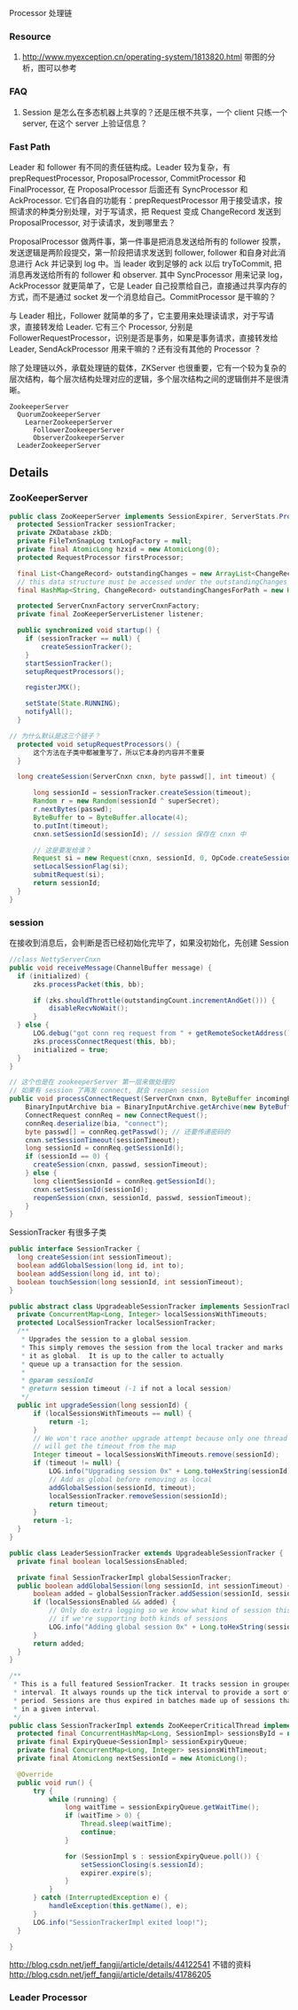 Processor 处理链

### Resource

1. http://www.myexception.cn/operating-system/1813820.html 带图的分析，图可以参考

### FAQ

1. Session 是怎么在多态机器上共享的？还是压根不共享，一个 client 只练一个 server, 在这个 server 上验证信息？


### Fast Path

Leader 和 follower 有不同的责任链构成。Leader 较为复杂，有 prepRequestProcessor, ProposalProcessor, CommitProcessor 和 FinalProcessor, 在 ProposalProcessor 后面还有 SyncProcessor 和 AckProcessor. 它们各自的功能有：prepRequestProcessor 用于接受请求，按照请求的种类分别处理，对于写请求，把 Request 变成 ChangeRecord 发送到 ProposalProcessor, 对于读请求，发到哪里去？

ProposalProcessor 做两件事，第一件事是把消息发送给所有的 follower 投票，发送逻辑是两阶段提交，第一阶段把请求发送到 follower, follower 和自身对此消息进行 Ack 并记录到 log 中。当 leader 收到足够的 ack 以后 tryToCommit, 把消息再发送给所有的 follower 和 observer. 其中 SyncProcessor 用来记录 log，AckProcessor 就更简单了，它是 Leader 自己投票给自己，直接通过共享内存的方式，而不是通过 socket 发一个消息给自己。CommitProcessor 是干嘛的？

与 Leader 相比，Follower 就简单的多了，它主要用来处理读请求，对于写请求，直接转发给 Leader. 它有三个 Processor, 分别是 FollowerRequestProcessor，识别是否是事务，如果是事务请求，直接转发给 Leader, SendAckProcessor 用来干嘛的？还有没有其他的 Processor ？

除了处理链以外，承载处理链的载体，ZKServer 也很重要，它有一个较为复杂的层次结构，每个层次结构处理对应的逻辑，多个层次结构之间的逻辑倒并不是很清晰。

```
ZookeeperServer
  QuorumZookeeperServer
    LearnerZookeeperServer
      FollowerZookeeperServer
      ObserverZookeeperServer
  LeaderZookeeperServer
```

## Details


### ZooKeeperServer

```java
public class ZooKeeperServer implements SessionExpirer, ServerStats.Provider {
  protected SessionTracker sessionTracker;
  private ZKDatabase zkDb;
  private FileTxnSnapLog txnLogFactory = null;
  private final AtomicLong hzxid = new AtomicLong(0);
  protected RequestProcessor firstProcessor;

  final List<ChangeRecord> outstandingChanges = new ArrayList<ChangeRecord>();
  // this data structure must be accessed under the outstandingChanges lock
  final HashMap<String, ChangeRecord> outstandingChangesForPath = new HashMap<String, ChangeRecord>();

  protected ServerCnxnFactory serverCnxnFactory;
  private final ZooKeeperServerListener listener;

  public synchronized void startup() {
    if (sessionTracker == null) {
        createSessionTracker();
    }
    startSessionTracker();
    setupRequestProcessors();

    registerJMX();

    setState(State.RUNNING);
    notifyAll();
  }

// 为什么默认是这三个链子？
  protected void setupRequestProcessors() {
      这个方法在子类中都被重写了，所以它本身的内容并不重要
  }

  long createSession(ServerCnxn cnxn, byte passwd[], int timeout) {

      long sessionId = sessionTracker.createSession(timeout);
      Random r = new Random(sessionId ^ superSecret);
      r.nextBytes(passwd);
      ByteBuffer to = ByteBuffer.allocate(4);
      to.putInt(timeout);
      cnxn.setSessionId(sessionId); // session 保存在 cnxn 中

      // 这是要发给谁？
      Request si = new Request(cnxn, sessionId, 0, OpCode.createSession, to, null);
      setLocalSessionFlag(si);
      submitRequest(si);
      return sessionId;
  }  
}


```

### session

在接收到消息后，会判断是否已经初始化完毕了，如果没初始化，先创建 Session

```java
//class NettyServerCnxn
public void receiveMessage(ChannelBuffer message) {
  if (initialized) {
      zks.processPacket(this, bb);

      if (zks.shouldThrottle(outstandingCount.incrementAndGet())) {
          disableRecvNoWait();
      }
  } else {
      LOG.debug("got conn req request from " + getRemoteSocketAddress());
      zks.processConnectRequest(this, bb);
      initialized = true;
  }
}

// 这个也是在 zookeeperServer 第一层来做处理的
// 如果有 session 了再发 connect, 就会 reopen session
public void processConnectRequest(ServerCnxn cnxn, ByteBuffer incomingBuffer) throws IOException {
    BinaryInputArchive bia = BinaryInputArchive.getArchive(new ByteBufferInputStream(incomingBuffer));
    ConnectRequest connReq = new ConnectRequest();
    connReq.deserialize(bia, "connect");
    byte passwd[] = connReq.getPasswd(); // 还要传递密码的
    cnxn.setSessionTimeout(sessionTimeout);
    long sessionId = connReq.getSessionId();
    if (sessionId == 0) {
      createSession(cnxn, passwd, sessionTimeout);
    } else {
      long clientSessionId = connReq.getSessionId();
      cnxn.setSessionId(sessionId);
      reopenSession(cnxn, sessionId, passwd, sessionTimeout);
    }    
}
```


SessionTracker 有很多子类

```java
public interface SessionTracker {
  long createSession(int sessionTimeout);
  boolean addGlobalSession(long id, int to);
  boolean addSession(long id, int to);
  boolean touchSession(long sessionId, int sessionTimeout);
}

public abstract class UpgradeableSessionTracker implements SessionTracker {
  private ConcurrentMap<Long, Integer> localSessionsWithTimeouts;
  protected LocalSessionTracker localSessionTracker;
  /**
   * Upgrades the session to a global session.
   * This simply removes the session from the local tracker and marks
   * it as global.  It is up to the caller to actually
   * queue up a transaction for the session.
   *
   * @param sessionId
   * @return session timeout (-1 if not a local session)
   */
  public int upgradeSession(long sessionId) {
      if (localSessionsWithTimeouts == null) {
          return -1;
      }
      // We won't race another upgrade attempt because only one thread
      // will get the timeout from the map
      Integer timeout = localSessionsWithTimeouts.remove(sessionId);
      if (timeout != null) {
          LOG.info("Upgrading session 0x" + Long.toHexString(sessionId));
          // Add as global before removing as local
          addGlobalSession(sessionId, timeout);
          localSessionTracker.removeSession(sessionId);
          return timeout;
      }
      return -1;
  }
}

public class LeaderSessionTracker extends UpgradeableSessionTracker {
  private final boolean localSessionsEnabled;

  private final SessionTrackerImpl globalSessionTracker;
  public boolean addGlobalSession(long sessionId, int sessionTimeout) {
      boolean added = globalSessionTracker.addSession(sessionId, sessionTimeout);
      if (localSessionsEnabled && added) {
          // Only do extra logging so we know what kind of session this is
          // if we're supporting both kinds of sessions
          LOG.info("Adding global session 0x" + Long.toHexString(sessionId));
      }
      return added;
  }  
}

/**
 * This is a full featured SessionTracker. It tracks session in grouped by tick
 * interval. It always rounds up the tick interval to provide a sort of grace
 * period. Sessions are thus expired in batches made up of sessions that expire
 * in a given interval.
 */
public class SessionTrackerImpl extends ZooKeeperCriticalThread implements SessionTracker {
  protected final ConcurrentHashMap<Long, SessionImpl> sessionsById = new ConcurrentHashMap<Long, SessionImpl>();  
  private final ExpiryQueue<SessionImpl> sessionExpiryQueue;
  private final ConcurrentMap<Long, Integer> sessionsWithTimeout;
  private final AtomicLong nextSessionId = new AtomicLong();

  @Override
  public void run() {
      try {
          while (running) {
              long waitTime = sessionExpiryQueue.getWaitTime();
              if (waitTime > 0) {
                  Thread.sleep(waitTime);
                  continue;
              }

              for (SessionImpl s : sessionExpiryQueue.poll()) {
                  setSessionClosing(s.sessionId);
                  expirer.expire(s);
              }
          }
      } catch (InterruptedException e) {
          handleException(this.getName(), e);
      }
      LOG.info("SessionTrackerImpl exited loop!");
  }

}

```

http://blog.csdn.net/jeff_fangji/article/details/44122541 不错的资料
http://blog.csdn.net/jeff_fangji/article/details/41786205

### Leader Processor
